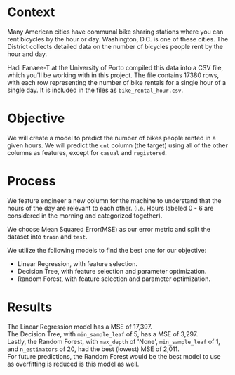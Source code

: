 # Context

Many American cities have communal bike sharing stations where you can rent bicycles by the hour or day. Washington, D.C. is one of these cities. The District collects detailed data on the number of bicycles people rent by the hour and day.

Hadi Fanaee-T at the University of Porto compiled this data into a CSV file, which you'll be working with in this project. The file contains 17380 rows, with each row representing the number of bike rentals for a single hour of a single day. It is included in the files as `bike_rental_hour.csv`.

# Objective

We will create a model to predict the number of bikes people rented in a given hours. We will predict the `cnt` column (the target) using all of the other columns as features, except for `casual` and `registered`.

# Process

We feature engineer a new column for the machine to understand that the hours of the day are relevant to each other. (i.e. Hours labeled 0 - 6 are considered in the morning and categorized together).

We choose Mean Squared Error(MSE) as our error metric and split the dataset into `train` and `test`.

We utilize the following models to find the best one for our objective:

- Linear Regression, with feature selection.
- Decision Tree, with feature selection and parameter optimization.
- Random Forest, with feature selection and parameter optimization.

# Results

The Linear Regression model has a MSE of 17,397.  
The Decision Tree, with `min_sample_leaf` of 5, has a MSE of 3,297.  
Lastly, the Random Forest, with `max_depth` of 'None', `min_sample_leaf` of 1, and `n_estimators` of 20, had the best (lowest) MSE of 2,011.  
For future predictions, the Random Forest would be the best model to use as overfitting is reduced is this model as well.


